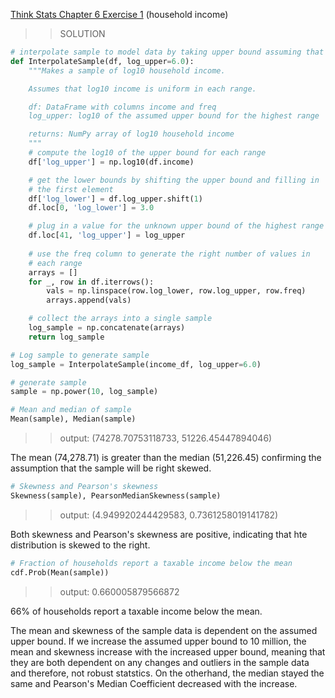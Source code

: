 [Think Stats Chapter 6 Exercise 1](http://greenteapress.com/thinkstats2/html/thinkstats2007.html#toc60) (household income)

>> SOLUTION

```python
# interpolate sample to model data by taking upper bound assuming that hte largest income is one million dollars or 10^6
def InterpolateSample(df, log_upper=6.0):
    """Makes a sample of log10 household income.

    Assumes that log10 income is uniform in each range.

    df: DataFrame with columns income and freq
    log_upper: log10 of the assumed upper bound for the highest range

    returns: NumPy array of log10 household income
    """
    # compute the log10 of the upper bound for each range
    df['log_upper'] = np.log10(df.income)

    # get the lower bounds by shifting the upper bound and filling in
    # the first element
    df['log_lower'] = df.log_upper.shift(1)
    df.loc[0, 'log_lower'] = 3.0

    # plug in a value for the unknown upper bound of the highest range
    df.loc[41, 'log_upper'] = log_upper
    
    # use the freq column to generate the right number of values in
    # each range
    arrays = []
    for _, row in df.iterrows():
        vals = np.linspace(row.log_lower, row.log_upper, row.freq)
        arrays.append(vals)

    # collect the arrays into a single sample
    log_sample = np.concatenate(arrays)
    return log_sample

# Log sample to generate sample
log_sample = InterpolateSample(income_df, log_upper=6.0)

# generate sample
sample = np.power(10, log_sample)

# Mean and median of sample
Mean(sample), Median(sample)
```
>> output: (74278.70753118733, 51226.45447894046)

The mean (74,278.71) is greater than the median (51,226.45) confirming the assumption that the sample will be right skewed. 

```python
# Skewness and Pearson's skewness
Skewness(sample), PearsonMedianSkewness(sample)
```
>> output: (4.949920244429583, 0.7361258019141782)

Both skewness and Pearson's skewness are positive, indicating that hte distribution is skewed to the right. 

```python
# Fraction of households report a taxable income below the mean
cdf.Prob(Mean(sample))
```
>> output: 0.660005879566872

66% of households report a taxable income below the mean. 

The mean and skewness of the sample data is dependent on the assumed upper bound. If we increase the assumed upper bound to 10 million, the mean and skewness increase with the increased upper bound, meaning that they are both dependent on any changes and outliers in the sample data and therefore, not robust statstics. On the otherhand, the median stayed the same and Pearson's Median Coefficient decreased with the increase. 

